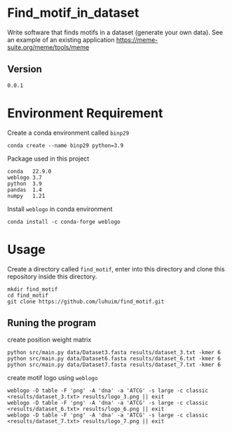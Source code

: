 # Find_motif_in_dataset
Write software that finds motifs in a dataset (generate your own data). See an example of an existing application https://meme-suite.org/meme/tools/meme 
## Version
```
0.0.1
```
# Environment Requirement
Create a conda environment called `binp29`
```
conda create --name binp29 python=3.9
```
Package used in this project
```
conda   22.9.0
weblogo 3.7
python  3.9
pandas  1.4
numpy   1.21
```
Install `weblogo` in conda environment
```
conda install -c conda-forge weblogo
```
# Usage
Create a directory called `find_motif`, enter into this directory and clone this repository inside this directory.
```
mkdir find_motif
cd find_motif
git clone https://github.com/luhuim/find_motif.git
```
## Runing the program
create position weight matrix
```
python src/main.py data/Dataset3.fasta results/dataset_3.txt -kmer 6
python src/main.py data/Dataset6.fasta results/dataset_6.txt -kmer 6 
python src/main.py data/Dataset7.fasta results/dataset_7.txt -kmer 6 
```
create motif logo using `weblogo`
```
weblogo -D table -F 'png' -A 'dna' -a 'ATCG' -s large -c classic <results/dataset_3.txt> results/logo_3.png || exit
weblogo -D table -F 'png' -A 'dna' -a 'ATCG' -s large -c classic <results/dataset_6.txt> results/logo_6.png || exit
weblogo -D table -F 'png' -A 'dna' -a 'ATCG' -s large -c classic <results/dataset_7.txt> results/logo_7.png || exit
```


